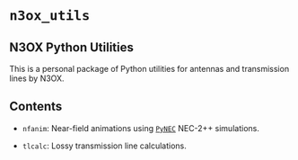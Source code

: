 # `n3ox_utils` 

## N3OX Python Utilities

This is a personal package of Python utilities for antennas and transmission lines by N3OX.

## Contents
 * `nfanim`: Near-field animations using 
 [`PyNEC`](https://github.com/tmolteno/python-necpp/tree/master/PyNEC) NEC-2++ simulations.
 
 * `tlcalc`: Lossy transmission line calculations.